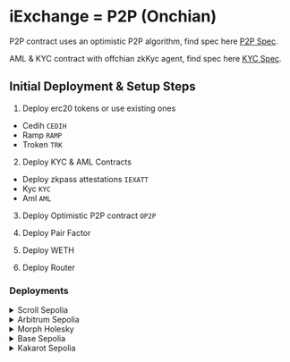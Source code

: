 # iExchange = P2P (Onchian)

P2P contract uses an optimistic P2P algorithm, find spec here [P2P Spec](./p2p.spec.md).

AML & KYC contract with offchian zkKyc agent, find spec here [KYC Spec](./kyc.spec.md).

## Initial Deployment & Setup Steps

1. Deploy erc20 tokens or use existing ones

- Cedih `CEDIH`
- Ramp `RAMP`
- Troken `TRK`

2. Deploy KYC & AML Contracts

- Deploy zkpass attestations `IEXATT`
- Kyc `KYC`
- Aml `AML`

3. Deploy Optimistic P2P contract `OP2P`

4. Deploy Pair Factor

5. Deploy WETH

6. Deploy Router

### Deployments

<details>
<summary> Scroll Sepolia </summary>

#### Deploy erc20 tokens

##### IXUSDC

Deploy - `npx hardhat run scripts/deploy_usdc.ts --network scrollSepolia`
Verify - `npx hardhat verify [IXUSDC] --network scrollSepolia --contract contracts/tokens/IXUSDC.sol:IXUSDC`
Url - <https://sepolia.scrollscan.com/address/0xACBC1eC300bBea9A9FD0A661cD717d8519c5FCA5>

##### IXUSDT

Deploy - `npx hardhat run scripts/deploy_usdt.ts --network scrollSepolia`
Verify - `npx hardhat verify [IXUSDT] --network scrollSepolia --contract contracts/tokens/IXUSDT.sol:IXUSDT`
Url - <https://sepolia.scrollscan.com/address/0x28cB409154beb695D5E9ffA85dA8f1564Aa3cD76>

#### Deploy Token Faucet

Deploy - `npx hardhat run scripts/deploy_faucet.ts --network scrollSepolia`
Verify - `npx hardhat verify --constructor-args contract-args/faucet.ts --network scrollSepolia [IXFAUCET]`
Url - <https://sepolia.scrollscan.com/address/0x0089326cF33fF85f9AA39e02F4557B454327A17F>

#### Deploy KYC & AML Contracts

##### IEXATT

Deploy - `npx hardhat run scripts/deploy_attest.ts --network scrollSepolia`
Verify - `npx hardhat verify --constructor-args contract-args/attest.ts --network scrollSepolia [IEXATT]`
Url - <https://sepolia.scrollscan.com/address/0xa7c3a5bd99E11E0d8cD21952a0133449b194d3A8>

##### KYC

Deploy - `npx hardhat run scripts/deploy_kyc.ts --network scrollSepolia`
Verify - `npx hardhat verify [KYC] [IEXATT] --network scrollSepolia`
Url - <https://sepolia.scrollscan.com/address/0x18604e817ad31fF53031B955f834Df4B26e5AB73>

##### AML

Deploy - `npx hardhat run scripts/deploy_aml.ts --network scrollSepolia`
Verify - `npx hardhat verify [AML] --network scrollSepolia`
Url - <https://sepolia.scrollscan.com/address/0xB2002EaFC86DD21eaDAed4b1a7857357a6C3f41f>

#### Deploy Optimistic P2P contract

Deploy - `npx hardhat run scripts/deploy_p2p.ts --network scrollSepolia`
Verify - `npx hardhat verify --constructor-args contract-args/p2p.ts --network scrollSepolia [OP2P]`
Url - <https://sepolia.scrollscan.com/address/0x08FD9b19435dD5bdbaF183EE3fe68dCD6fD709EF>

##### After Deployment

`npx hardhat run scripts/add_tokens.ts --network scrollSepolia`
`npx hardhat run scripts/add_currency_payments.ts --network scrollSepolia`
</details>

<details>
<summary> Arbitrum Sepolia </summary>

#### Deploy erc20 tokens

##### IXUSDC

Deploy - `npx hardhat run scripts/deploy_cd.ts --network arbTestnet`
Verify - `npx hardhat verify [IXUSDC] --network arbTestnet --contract contracts/tokens/IXUSDC.sol:IXUSDC`
Url - <https://sepolia.arbscan.org/address/0x8750753695D7F994eF159Cc52B49f0930374D4CE>

##### IXUSDT

Deploy - `npx hardhat run scripts/deploy_rmp.ts --network arbTestnet`
Verify - `npx hardhat verify [IXUSDT] --network arbTestnet --contract contracts/tokens/IXUSDT.sol:IXUSDT`
Url - <https://sepolia.arbscan.org/address/0xe8fB78FD7C76A3e2f500d4302E8a75E6706804f8>

#### Deploy Token Faucet

Deploy - `npx hardhat run scripts/deploy_faucet.ts --network arbTestnet`
Verify - `npx hardhat verify --constructor-args contract-args/faucet.ts --network arbTestnet [IXFAUCET]`
Url - <https://sepolia.arbscan.org/address/0xe38b25BC2421F5Fde72661FA4c5c3035453bfCE6>

#### Deploy KYC & AML Contracts

##### IEXATT

Deploy - `npx hardhat run scripts/deploy_attest.ts --network arbTestnet`
Verify - `npx hardhat verify --constructor-args contract-args/attest.ts --network arbTestnet [IEXATT]`
Url - <https://sepolia.arbscan.org/address/0xba15d76f67afc55455c1a9acc6b296114a42c641>

##### KYC

Deploy - `npx hardhat run scripts/deploy_kyc.ts --network arbTestnet`
Verify - `npx hardhat verify [KYC] [IEXATT] --network arbTestnet`
Url - <https://sepolia.arbscan.org/address/0x13041cDFB971226Ac07c171A274cB72Ac8e209Be>

##### AML

Deploy - `npx hardhat run scripts/deploy_aml.ts --network arbTestnet`
Verify - `npx hardhat verify [AML] --network arbTestnet`
Url - <https://sepolia.arbscan.org/address/0x11342913a0b3814D1C39C78b3809c0b65B113eAC>

#### Deploy Optimistic P2P contract

Deploy - `npx hardhat run scripts/deploy_p2p.ts --network arbTestnet`
Verify - `npx hardhat verify --constructor-args contract-args/p2p.ts --network arbTestnet [OP2P]`
Url - <https://sepolia.arbscan.org/address/0x3B42D1dEF553EE484984C6c3c769BE58005f5d11>

##### After Deployment

`npx hardhat run scripts/add_tokens.ts --network arbTestnet`
`npx hardhat run scripts/add_currency_payments.ts --network arbTestnet`
</details>
<details>
<summary>  Morph Holesky </summary>

##### Cedih

Deploy - `npx hardhat run scripts/deploy_cd.ts --network morphTestnet`
Verify - `npx hardhat verify [CEDIH] --network morphTestnet --contract contracts/tokens/Cedih.sol:Cedih`
Url - <https://explorer-holesky.morphl2.io/address/0xE4052c1cCd27C049763fb42D58d612f3C79Bb9FC>

##### Ramp

Deploy - `npx hardhat run scripts/deploy_rmp.ts --network morphTestnet`
Verify - `npx hardhat verify [RAMP] --network morphTestnet --contract contracts/tokens/Ramp.sol:Ramp`
Url - <https://explorer-holesky.morphl2.io/address/0x1840BD3e5636Ab619B1A4399b1C60d71b9FEB3a3>

##### TRK

Deploy - `npx hardhat run scripts/deploy_trk.ts --network morphTestnet`
Verify - `npx hardhat verify [TRK] --network morphTestnet --contract contracts/tokens/Troken.sol:Troken`
Url - <https://explorer-holesky.morphl2.io/address/0x8F3c46C38506E76F2614621E5c4255BA8B8b12ae>

##### IXUSDC

Deploy - `npx hardhat run scripts/deploy_usdc.ts --network morphTestnet`
Verify - `npx hardhat verify [IXUSDC] --network morphTestnet --contract contracts/tokens/IXUSDC.sol:IXUSDC`
Url - <https://explorer-holesky.morphl2.io/address/0x6805F4d4BAB919f4e1e9fa593A03E5d13CBeDfb2>

##### IXUSDT

Deploy - `npx hardhat run scripts/deploy_usdt.ts --network morphTestnet`
Verify - `npx hardhat verify [IXUSDT] --network morphTestnet --contract contracts/tokens/IXUSDT.sol:IXUSDT`
Url - <https://explorer-holesky.morphl2.io/address/0x9bABB7c87eb0D2b39981D12e44196b52694ed7a5>

#### Deploy Token Faucet

Deploy - `npx hardhat run scripts/deploy_faucet.ts --network morphTestnet`
Verify - `npx hardhat verify --constructor-args contract-args/faucet.ts --network morphTestnet [IXFAUCET]`
Url - <https://explorer-holesky.morphl2.io/address/0x8C49Fd0b3E42DbAE0b13Fde81E3023c626E6f198>

#### Deploy KYC & AML Contracts

##### IEXATT

Deploy - `npx hardhat run scripts/deploy_attest.ts --network morphTestnet`
Verify - `npx hardhat verify --constructor-args contract-args/attest.ts --network morphTestnet [IEXATT]`
Url - <https://explorer-holesky.morphl2.io/address/0x28d4073C5A7eC8eb107331de600c6EE40d057ECC>

##### KYC

Deploy - `npx hardhat run scripts/deploy_kyc.ts --network morphTestnet`
Verify - `npx hardhat verify [KYC] [IEXATT] --network morphTestnet`
Url - <https://explorer-holesky.morphl2.io/address/0xf2D9A61999f22245831b2C51904Fe11F80e5bFD0>

##### AML

Deploy - `npx hardhat run scripts/deploy_aml.ts --network morphTestnet`
Verify - `npx hardhat verify [AML] --network morphTestnet`
Url - <https://explorer-holesky.morphl2.io/address/0xF99F96fe433E79f2A83c67cBd1a6b1B6b986aA6B>

##### After Deployment

`npx hardhat run scripts/add_agents.ts --network morphTestnet`
`npx hardhat run scripts/whitelist.ts --network morphTestnet`
`npx hardhat run scripts/blacklist.ts --network morphTestnet`

#### Deploy Optimistic P2P contract

Deploy - `npx hardhat run scripts/deploy_p2p.ts --network morphTestnet`
Verify - `npx hardhat verify --constructor-args contract-args/p2p.ts --network morphTestnet [OP2P]`
Url - <https://explorer-holesky.morphl2.io/address/0x1E7f97Fc8C240D2B26A42d9A50592Fcd78574B41>

##### After Deployment

`npx hardhat run scripts/add_tokens.ts --network morphTestnet`
`npx hardhat run scripts/add_currency_payments.ts --network morphTestnet`
`npx hardhat run scripts/register_merchant.ts --network morphTestnet`
`npx hardhat run scripts/register_settler.ts --network morphTestnet`
`npx hardhat run scripts/create_offer.ts --network morphTestnet`
</details>
<details>
<summary>  Base Sepolia</summary>

#### Deploy erc20 tokens

##### Cedih

Deploy - `npx hardhat run scripts/deploy_cd.ts --network baseTestnet`
Verify - `npx hardhat verify [CEDIH] --network baseTestnet --contract contracts/tokens/Cedih.sol:Cedih`
Url - <https://sepolia.basescan.org/address/0xACBC1eC300bBea9A9FD0A661cD717d8519c5FCA5>

##### Ramp

Deploy - `npx hardhat run scripts/deploy_rmp.ts --network baseTestnet`
Verify - `npx hardhat verify [RAMP] --network baseTestnet --contract contracts/tokens/Ramp.sol:Ramp`
Url - <https://sepolia.basescan.org/address/0x28cB409154beb695D5E9ffA85dA8f1564Aa3cD76>

##### TRK

Deploy - `npx hardhat run scripts/deploy_trk.ts --network baseTestnet`
Verify - `npx hardhat verify [TRK] --network baseTestnet --contract contracts/tokens/Troken.sol:Troken`
Url - <https://sepolia.basescan.org/address/0x935E49458145B917a0EaEE279652F724EA78d8F0>

#### Deploy KYC & AML Contracts

##### IEXATT

Deploy - `npx hardhat run scripts/deploy_attest.ts --network baseTestnet`
Verify - `npx hardhat verify --constructor-args contract-args/attest.ts --network baseTestnet [IEXATT]`
Url - <https://sepolia.basescan.org/address/0x8C49Fd0b3E42DbAE0b13Fde81E3023c626E6f198>

##### KYC

Deploy - `npx hardhat run scripts/deploy_kyc.ts --network baseTestnet`
Verify - `npx hardhat verify [KYC] [IEXATT] --network baseTestnet`
Url - <https://sepolia.basescan.org/address/0xEa9Fee2c40Fc49139482a77626dAd0Dcf2b6c0C9>

##### AML

Deploy - `npx hardhat run scripts/deploy_aml.ts --network baseTestnet`
Verify - `npx hardhat verify [AML] --network baseTestnet`
Url - <https://sepolia.basescan.org/address/0x18604e817ad31fF53031B955f834Df4B26e5AB73>

#### Deploy Optimistic P2P contract

Deploy - `npx hardhat run scripts/deploy_p2p.ts --network baseTestnet`
Verify - `npx hardhat verify --constructor-args contract-args/p2p.ts --network baseTestnet [OP2P]`
Url - <https://sepolia.basescan.org/address/0x2977c7941c59572433DF543cDBDF92a5Ae8F6267>

##### After Deployment

`npx hardhat run scripts/add_tokens.ts --network baseTestnet`
`npx hardhat run scripts/add_currency_payments.ts --network baseTestnet`
</details>
<details>
<summary> Kakarot Sepolia</summary>

##### Cedih

Deploy - `npx hardhat run scripts/deploy_cd.ts --network kakarotSepolia`
Verify - `npx hardhat verify [CEDIH] --network kakarotSepolia --contract contracts/tokens/Cedih.sol:Cedih`
Url - <https://sepolia.kakarotscan.org/address/0xB2002EaFC86DD21eaDAed4b1a7857357a6C3f41f>

##### Ramp

Deploy - `npx hardhat run scripts/deploy_rmp.ts --network kakarotSepolia`
Verify - `npx hardhat verify [RAMP] --network kakarotSepolia --contract contracts/tokens/Ramp.sol:Ramp`
Url - <https://sepolia.kakarotscan.org/address/0x08FD9b19435dD5bdbaF183EE3fe68dCD6fD709EF>

##### TRK

Deploy - `npx hardhat run scripts/deploy_trk.ts --network kakarotSepolia`
Verify - `npx hardhat verify [TRK] --network kakarotSepolia --contract contracts/tokens/Troken.sol:Troken`
Url - <https://sepolia.kakarotscan.org/address/0x53637cE365d796FA32eE3FB1A0cB8408Df0fB554>

##### IXUSDC

Deploy - `npx hardhat run scripts/deploy_usdc.ts --network kakarotSepolia`
Verify - `npx hardhat verify [IXUSDC] --network kakarotSepolia --contract contracts/tokens/IXUSDC.sol:IXUSDC`
Url - <https://sepolia.kakarotscan.org/address/0xF5Bd8F96A9cb7e27a838aFA4AF55df5594bc9041>

##### IXUSDT

Deploy - `npx hardhat run scripts/deploy_usdt.ts --network kakarotSepolia`
Verify - `npx hardhat verify [IXUSDT] --network kakarotSepolia --contract contracts/tokens/IXUSDT.sol:IXUSDT`
Url - <https://sepolia.kakarotscan.org/address/0x7281b4cCA308aF757D8BE75e62241e5e0c88CAA3>

#### Deploy Token Faucet

Deploy - `npx hardhat run scripts/deploy_faucet.ts --network kakarotSepolia`
Verify - `npx hardhat verify --constructor-args contract-args/faucet.ts --network kakarotSepolia [IXFAUCET]`
Url - <https://sepolia.kakarotscan.org/address/0x5FBDb7C37E3338130F925ec5355B29A6d6Da5309>

#### Deploy KYC & AML Contracts

##### IEXATT

Deploy - `npx hardhat run scripts/deploy_attest.ts --network kakarotSepolia`
Verify - `npx hardhat verify --constructor-args contract-args/attest.ts --network kakarotSepolia [IEXATT]`
Url - <https://sepolia.kakarotscan.org/address/0xc1272b64F1b500dCe5059b3951afEA77b329e2B9>

##### KYC

Deploy - `npx hardhat run scripts/deploy_kyc.ts --network kakarotSepolia`
Verify - `npx hardhat verify [KYC] [IEXATT] --network kakarotSepolia`
Url - <https://sepolia.kakarotscan.org/address/0x76411bBAAf025F3D25aFFcEb79209eE89cA554Bd>

##### AML

Deploy - `npx hardhat run scripts/deploy_aml.ts --network kakarotSepolia`
Verify - `npx hardhat verify [AML] --network kakarotSepolia`
Url - <https://sepolia.kakarotscan.org/address/0x6e5407517BaBc317b4D4003f12f51a9D2179ee7E>

##### After Deployment

`npx hardhat run scripts/add_agents.ts --network kakarotSepolia`
`npx hardhat run scripts/whitelist.ts --network kakarotSepolia`
`npx hardhat run scripts/blacklist.ts --network kakarotSepolia`

#### Deploy Optimistic P2P contract

Deploy - `npx hardhat run scripts/deploy_p2p.ts --network kakarotSepolia`
Verify - `npx hardhat verify --constructor-args contract-args/p2p.ts --network kakarotSepolia [OP2P]`
Url - <https://sepolia.kakarotscan.org/address/0xEd64A15A6223588794A976d344990001a065F3f1>

##### After Deployment

`npx hardhat run scripts/add_tokens.ts --network kakarotSepolia`
`npx hardhat run scripts/add_currency_payments.ts --network kakarotSepolia`
`npx hardhat run scripts/register_merchant.ts --network kakarotSepolia`
`npx hardhat run scripts/register_settler.ts --network kakarotSepolia`
`npx hardhat run scripts/create_offer.ts --network kakarotSepolia`
</details>
